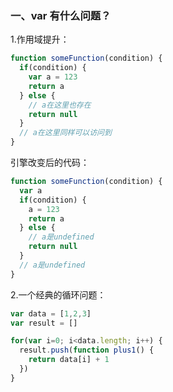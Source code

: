 ### 一、var 有什么问题？
1.作用域提升：
```javascript
function someFunction(condition) {
  if(condition) {
    var a = 123
    return a
  } else {
    // a在这里也存在
    return null
  }
  // a在这里同样可以访问到
}
```
引擎改变后的代码：
```javascript
function someFunction(condition) {
  var a
  if(condition) {
    a = 123
    return a
  } else {
    // a是undefined
    return null
  }
  // a是undefined
}
```
2.一个经典的循环问题：
```javascript
var data = [1,2,3]
var result = []

for(var i=0; i<data.length; i++) {
  result.push(function plus1() {
    return data[i] + 1
  })
}
```


